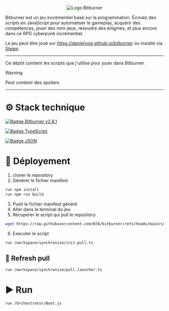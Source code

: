 <p align="center">
  <img alt="Logo Bitburner" src="https://cdn2.steamgriddb.com/icon/f72b5935d3c9a1dbc4dc2cb5bd078cd8/32/256x256.png" />
</p>

Bitburner est un jeu incrémentiel basé sur la programmation. Écrivez des scripts en JavaScript pour automatiser le gameplay, acquérir des compétences, jouer des mini-jeux, résoudre des énigmes, et plus encore dans ce RPG cyberpunk incrémentiel.

Le jeu peut être joué sur https://danielyxie.github.io/bitburner ou installé via [Steam](https://store.steampowered.com/app/1812820/Bitburner/).

---

Ce dépôt contient les scripts que j'utilise pour jouer dans Bitburner.

> [!WARNING]
> Peut contenir des spoilers

---

# ⚙️ Stack technique

[![Badge Bitburner v2.8.1](https://img.shields.io/badge/Bitburner-v2.8.1-blue)](https://store.steampowered.com/news/app/1812820?updates=true&emclan=103582791471085708&emgid=529842974219043322)

[![Badge TypeScript](https://img.shields.io/badge/-TypeScript-3178C6?style=for-the-badge&logo=typescript&logoColor=white)](https://www.typescriptlang.org/)

[![Badge JSON](https://img.shields.io/badge/-JSON-000000?style=for-the-badge&logo=json&logoColor=white)](https://www.json.org/json-fr.html)

# 🚀 Déployement

1. cloner le repository
2. Générer le fichier manifest
```bash
run npm install
run npm run build
```
3. Push le fichier manifest généré
4. Aller dans le terminal du jeu
5. Récupérer le script qui pull le repository
```bash
wget https://raw.githubusercontent.com/N7A/bitburner/refs/heads/main/src/workspace/synchronize/init-pull.ts /workspace/synchronize/init-pull.ts
```
6. Executer le script
```bash
run /workspace/synchronize/init.pull.ts
```

## 🔄 Refresh pull

```bash
run /workspace/synchronize/pull.launcher.ts
```

# ▶️ Run

```bash
run /Orchestrator/Boot.js
```
